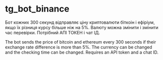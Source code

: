 # tg_bot_binance

Бот кожних 300 секунд відправляє ціну криптовалюти біткоін і ефіріум, якщо їх різниця курсу більше ніж на 5%.  Валюту можна змінити і змінити час перевірки. Потрібний АПІ ТОКЕН і чат ІД. 


The bot sends the price of bitcoin and ethereum every 300 seconds if their exchange rate difference is more than 5%.  The currency can be changed and the checking time can be changed. Requires an API token and a chat ID. 
